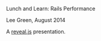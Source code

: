 Lunch and Learn: Rails Performance

Lee Green, August 2014

A [reveal.js](https://github.com/hakimel/reveal.js/) presentation.
